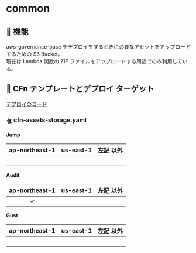 # common

## 🚀 機能

aws-governance-base をデプロイをするときに必要なアセットをアップロードするための S3 Bucket。  
現在は Lambda 関数の ZIP ファイルをアップロードする用途でのみ利用している。

## 🚀 CFn テンプレートとデプロイ ターゲット

[デプロイのコード](../../src/feature/common.ts)

### 🛸 cfn-assets-storage.yaml

**Jump**

| ap-northeast-1 | us-east-1 | 左記 以外 |
| :------------: | :-------: | :-------: |
|     &nbsp;     |  &nbsp;   |  &nbsp;   |

**Audit**

| ap-northeast-1 | us-east-1 | 左記 以外 |
| :------------: | :-------: | :-------: |
|    &check;     |  &nbsp;   |  &nbsp;   |

**Gust**

| ap-northeast-1 | us-east-1 | 左記 以外 |
| :------------: | :-------: | :-------: |
|     &nbsp;     |  &nbsp;   |  &nbsp;   |
